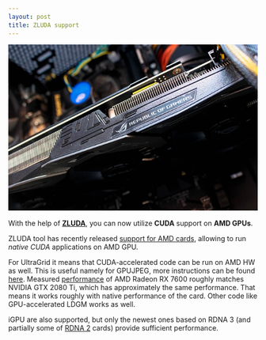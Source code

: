 ```yaml
---
layout: post
title: ZLUDA support
---
```

[![AMD GPU](/img/pc-2798015_640.jpg)](https://pixabay.com/photos/pc-calculation-technology-mining-2798015/)<br />

With the help of [**ZLUDA**](https://github.com/vosen/ZLUDA), you can now
utilize **CUDA** support on **AMD GPUs**.

ZLUDA tool has recently released [support for AMD
cards](https://www.xda-developers.com/nvidia-cuda-amd-zluda/), allowing
to run _native CUDA_ applications on AMD GPU.

For UltraGrid it means that CUDA-accelerated
code can be run on AMD HW as well. This is
useful namely for GPUJPEG, more instructions can be found
[here](https://github.com/CESNET/GPUJPEG/blob/master/ZLUDA.md). Measured
[performance](https://github.com/CESNET/GPUJPEG/tree/master?tab=readme-ov-file#performance)
of AMD Radeon RX 7600 roughly matches NVIDIA GTX 2080 Ti, which has
approximately the same performance. That means it works roughly
with native performance of the card. Other code like GPU-accelerated
LDGM works as well.

iGPU are also supported, but only the
newest ones based on RDNA 3 (and partially some of [RDNA
2](https://en.wikipedia.org/wiki/RDNA_2#Integrated_graphics_processing_units_(iGPUs))
cards) provide sufficient performance.
